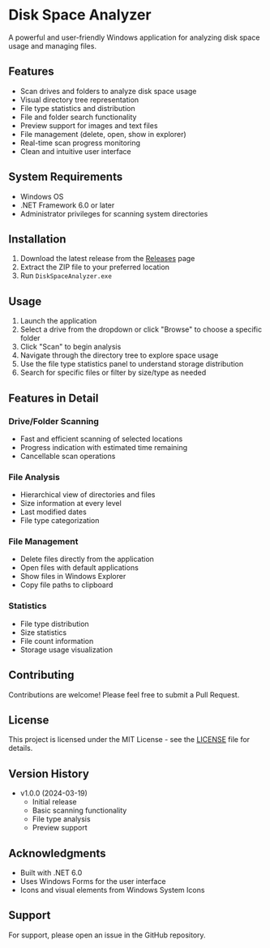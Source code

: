 # Disk Space Analyzer

A powerful and user-friendly Windows application for analyzing disk space usage and managing files.

## Features

- Scan drives and folders to analyze disk space usage
- Visual directory tree representation
- File type statistics and distribution
- File and folder search functionality
- Preview support for images and text files
- File management (delete, open, show in explorer)
- Real-time scan progress monitoring
- Clean and intuitive user interface

## System Requirements

- Windows OS
- .NET Framework 6.0 or later
- Administrator privileges for scanning system directories

## Installation

1. Download the latest release from the [Releases](https://github.com/yourusername/DiskSpaceAnalyzer/releases) page
2. Extract the ZIP file to your preferred location
3. Run `DiskSpaceAnalyzer.exe`

## Usage

1. Launch the application
2. Select a drive from the dropdown or click "Browse" to choose a specific folder
3. Click "Scan" to begin analysis
4. Navigate through the directory tree to explore space usage
5. Use the file type statistics panel to understand storage distribution
6. Search for specific files or filter by size/type as needed

## Features in Detail

### Drive/Folder Scanning
- Fast and efficient scanning of selected locations
- Progress indication with estimated time remaining
- Cancellable scan operations

### File Analysis
- Hierarchical view of directories and files
- Size information at every level
- Last modified dates
- File type categorization

### File Management
- Delete files directly from the application
- Open files with default applications
- Show files in Windows Explorer
- Copy file paths to clipboard

### Statistics
- File type distribution
- Size statistics
- File count information
- Storage usage visualization

## Contributing

Contributions are welcome! Please feel free to submit a Pull Request.

## License

This project is licensed under the MIT License - see the [LICENSE](LICENSE) file for details.

## Version History

- v1.0.0 (2024-03-19)
  - Initial release
  - Basic scanning functionality
  - File type analysis
  - Preview support

## Acknowledgments

- Built with .NET 6.0
- Uses Windows Forms for the user interface
- Icons and visual elements from Windows System Icons

## Support

For support, please open an issue in the GitHub repository.